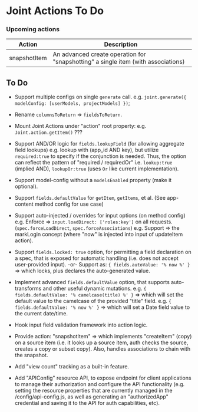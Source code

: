# Joint Actions To Do


### Upcoming actions

| Action                   | Description                                                     |
| ------------------------ | --------------------------------------------------------------- |
| snapshotItem             | An advanced create operation for "snapshotting" a single item (with associations) |


## To Do

* Support multiple configs on single `generate` call.
  e.g. `joint.generate({ modelConfig: [userModels, projectModels] })`;

* Rename `columnsToReturn` => `fieldsToReturn`.

* Mount Joint Actions under "action" root property: e.g. `Joint.action.getItem()` ???

* Support AND/OR logic for `fields.lookupField` (for allowing aggregate field lookups)
  e.g. lookup with (app_id AND key), but utilize `required:true` to specify if the
       conjunction is needed. Thus, the option can reflect the pattern of "required / requiredOr"
       i.e. `lookup:true` (implied AND), `lookupOr:true` (uses `Or` like current implementation).

* Support model-config without a `modelsEnabled` property (make it optional).

* Support `fields.defaultValue` for `getItem`, `getItems`, et al. (See app-content method config for use case)

* Support auto-injected / overrides for input options (on method config)
  e.g. Enforce => `input.loadDirect: ['roles:key']` on all requests. (`spec.forceLoadDirect`, `spec.forceAssociations`)
  e.g. Support => the markLogin concept (where "now" is injected into input of updateItem action).

* Support `fields.locked: true` option, for permitting a field declaration on a spec, that is
  exposed for automatic handling (i.e. does not accept user-provided input).
  -or-
  Support as: `{ fields.autoValue: '% now %' }` => which locks, plus declares the auto-generated value.

* Implement advanced `fields.defaultValue` option, that supports auto-transforms and other
  useful dynamic mutations.
  e.g. `{ fields.defaultValue: '% camelcase(title) %' }` => which will set the default value
       to the camelcase of the provided "title" field.
  e.g. `{ fields.defaultValue: '% now %' }` => which will set a Date field value to the current date/time.

* Hook input field validation framework into action logic.

* Provide action: "snapshotItem" => which implements "createItem" (copy) on a source
  item (i.e. it looks up a source item, auth checks the source, creates a copy
  or subset copy). Also, handles associations to chain with the snapshot.

* Add "view count" tracking as a built-in feature.

* Add "APIConfig" resource API, to expose endpoint for client applications to manage
  their authorization and configure the API functionality (e.g. setting the resource properties
  that are currently managed in the /config/api-config.js, as well as generating an
  "authorizedApp" credential and saving it to the API for auth capabilities, etc).
